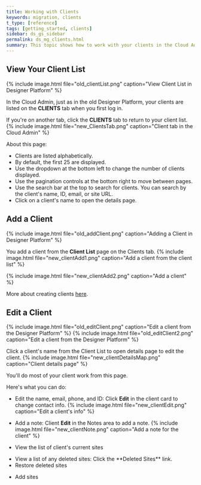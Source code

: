 ```yaml
---
title: Working with Clients
keywords: migration, clients
t_type: [reference]
tags: [getting_started, clients]
sidebar: ds_gs_sidebar
permalink: ds_mg_clients.html
summary: This topic shows how to work with your clients in the Cloud Admin
---
```

## View Your Client List
{% include image.html file="old_clientList.png" caption="View Client List in Designer Platform" %}

In the Cloud Admin, just as in the old Designer Platform, your clients are listed on the **CLIENTS** tab when you first log in.

If you're on another tab, click the **CLIENTS** tab to return to your client list.
{% include image.html file="new_ClientsTab.png" caption="Client tab in the Cloud Admin" %}

About this page:
* Clients are listed alphabetically.
* By default, the first 25 are displayed.
* Use the dropdown at the bottom left to change the number of clients displayed.
* Use the pagination controls at the bottom right to move between pages.
* Use the search bar at the top to search for clients. You can search by the client's name, ID, email, or site URL.
* Click on a client's name to open the details page.

## Add a Client
{% include image.html file="old_addClient.png" caption="Adding a Client in Designer Platform" %}

You add a client from the **Client List** page on the Clients tab.
{% include image.html file="new_clientAdd1.png" caption="Add a client from the client list" %}

{% include image.html file="new_clientAdd2.png" caption="Add a client" %}

More about creating clients [here](ds_gs_clients.html).

## Edit a Client
{% include image.html file="old_editClient.png" caption="Edit a client from the Designer Platform" %}
{% include image.html file="old_editClient2.png" caption="Edit a client from the Designer Platform" %}

Click a client's name from the Client List to open details page to edit the client.
{% include image.html file="new_clientDetailsMap.png" caption="Client details page" %}

You'll do most of your client work from this page.

Here's what you can do:

* Edit the name, email, phone, and ID: Click **Edit** in the client card to change contact info.
  {% include image.html file="new_clientEdit.png" caption="Edit a client's info" %}

<!--todo: need to add a New icon when available -->
* Add a note: Client **Edit** in the Notes area to add a note.
  {% include image.html file="new_clientNote.png" caption="Add a note for the client" %}

* View the list of client's current sites
* <!--todo: need to add a New icon when available -->View a list of any deleted<!--todo: add link--> sites: Click the **Deleted Sites** link.
* <!--todo: need to add a New icon when available -->Restore<!--todo: add link--> deleted sites
* Add sites<!--todo: add link-->
